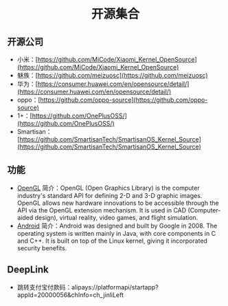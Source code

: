 <h1 align="center">开源集合</h1>

## 开源公司
* 小米：[https://github.com/MiCode/Xiaomi_Kernel_OpenSource](https://github.com/MiCode/Xiaomi_Kernel_OpenSource)
* 魅族：[https://github.com/meizuosc](https://github.com/meizuosc)
* 华为：[https://consumer.huawei.com/en/opensource/detail/](https://consumer.huawei.com/en/opensource/detail/)
* oppo：[https://github.com/oppo-source](https://github.com/oppo-source)
* 1+：[https://github.com/OnePlusOSS/](https://github.com/OnePlusOSS/)
* Smartisan：[https://github.com/SmartisanTech/SmartisanOS_Kernel_Source](https://github.com/SmartisanTech/SmartisanOS_Kernel_Source)

## 功能
* [OpenGL](https://github.com/topics/opengl?l=java)  简介：OpenGL (Open Graphics Library) is the computer industry's standard API for defining 2-D and 3-D graphic images. OpenGL allows new hardware innovations to be accessible through the API via the OpenGL extension mechanism. It is used in CAD (Computer-aided design), virtual reality, video games, and flight simulation.
* [Android](https://github.com/topics/android)  简介：Android was designed and built by Google in 2008. The operating system is written mainly in Java, with core components in C and C++. It is built on top of the Linux kernel, giving it incorporated security benefits.


## DeepLink
* 跳转支付宝付款码：alipays://platformapi/startapp?appId=20000056&chInfo=ch_jinliLeft